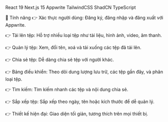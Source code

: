 
React 19
Next.js 15
Appwrite
TailwindCSS
ShadCN
TypeScript

🔋 Tính năng
👉 Xác thực người dùng: Đăng ký, đăng nhập và đăng xuất với Appwrite.

👉 Tải lên tệp: Hỗ trợ nhiều loại tệp như tài liệu, hình ảnh, video, âm thanh.

👉 Quản lý tệp: Xem, đổi tên, xoá và tải xuống các tệp đã tải lên.

👉 Chia sẻ tệp: Dễ dàng chia sẻ tệp với người khác.

👉 Bảng điều khiển: Theo dõi dung lượng lưu trữ, các tệp gần đây, và phân loại tệp.

👉 Tìm kiếm: Tìm kiếm nhanh các tệp và nội dung chia sẻ.

👉 Sắp xếp tệp: Sắp xếp theo ngày, tên hoặc kích thước để dễ quản lý.

👉 Thiết kế hiện đại: Giao diện tối giản, tương thích trên mọi thiết bị.